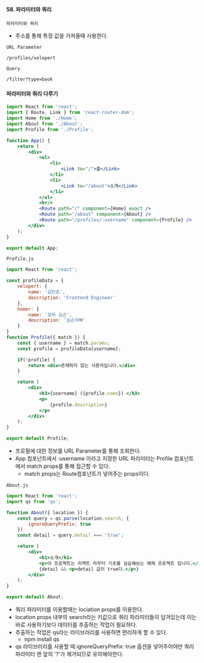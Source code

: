 #### 58. 파라미터와 쿼리

`파라미터와 쿼리`
- 주소를 통해 특정 값을 가져올때 사용한다.

`URL Parameter`
```text
/profiles/velopert
```

`Query`
```text
/filter?type=book
```

#### 파라미터와 쿼리 다루기
```jsx
import React from 'react';
import { Route, Link } from 'react-router-dom';
import Home from './Home';
import About from './About';
import Profile from './Profile';

function App() {
    return (
        <div>
            <ul>
                <li>
                    <Link to="/">홈</Link>
                </li>
                <li>
                    <Link to="/about">소개</Link>
                </li>
            </ul>
            <hr/>
            <Route path="/" component={Home} exact />
            <Route path="/about" component={About} />
            <Route path="/profiles/:username" component={Profile} />
        </div>
    );
}

export default App; 
```

`Profile.js`
```jsx
import React from 'react';

const profileData = {
    velopert: {
        name: '김민준',
        description: 'Frontend Engineer'
    },
    homer: {
        name: '호머 심슨',
        description: '심슨아빠'
    }
}
function Profile({ match }) {
    const { username } = match.params;
    const profile = profileData[username];

    if(!profile) {
        return <div>존재하지 않는 사용자입니다.</div>
    }

    return (
        <div>
            <h3>{username} ({profile.name}) </h3>
            <p>
                {profile.description}
            </p>
        </div>
    );
}

export default Profile; 
```

- 프로필에 대한 정보를 URL Parameter를 통해 조회한다.
- App 컴포넌트에서 :username 이라고 지정한 URL 파라미터는 Profile 컴포넌트에서 match props를 통해 접근할 수 있다.
    - match props는 Route컴포넌트가 넣어주는 props이다.

`About.js`

```jsx
import React from 'react';
import qs from 'qs';

function About({ location }) {
    const query = qs.parse(location.search, {
        ignoreQueryPrefix: true
    })
    const detail = query.detail === 'true';

    return (
        <div>
            <h1>소개</h1>
            <p>이 프로젝트는 리액트 라우터 기초를 실습해보는 예제 프로젝트 입니다.</p>
            {detail && <p>detail 값이 true다.</p>}
        </div>
    );
}

export default About; 
```

- 쿼리 파라미터를 이용할때는 lociation props를 이용한다.
- location props 내부의 search라는 키값으로 쿼리 파라미터들이 담겨있는데 이는 바로 사용하기보다 데이터를 추출하는 작업이 필요하다.
- 추출하는 작업은 qs라는 라이브러리를 사용하면 편리하게 할 수 있다.
    - npm install qs
- qs 라이브러리를 사용할 때 ignoreQueryPrefix: true 옵션을 넣어주어야만 쿼리파라미터 맨 앞의 '?'가 제거되므로 유의해야한다.